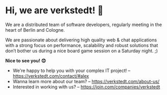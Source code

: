 # Hi, we are verk­st­edt! 👋

We are a distributed team of software developers, regularly meeting in the heart of Berlin and Cologne.

We are passionate about delivering high quality web & chat applications with a strong focus on performance, scalability and robust solutions that don’t bother us during a nice board game session on a Saturday night. ;)

**Nice to see you! 😊**

- We're happy to help you with your complex IT project! – https://verkstedt.com/contact/#alex
- Wanna learn more about our team? – https://verkstedt.com/about-us/
- Interested in working with us? – https://join.com/companies/verkstedt